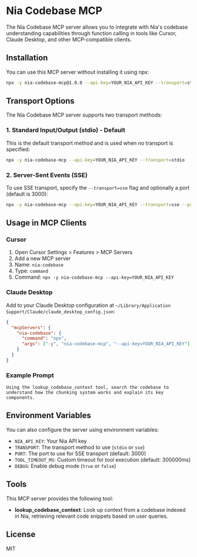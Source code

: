 # Nia Codebase MCP

The Nia Codebase MCP server allows you to integrate with Nia's codebase understanding capabilities through function calling in tools like Cursor, Claude Desktop, and other MCP-compatible clients.

## Installation

You can use this MCP server without installing it using npx:

```bash
npx -y nia-codebase-mcp@1.0.0 --api-key=YOUR_NIA_API_KEY --transport=stdio
```

## Transport Options

The Nia Codebase MCP server supports two transport methods:

### 1. Standard Input/Output (stdio) - Default

This is the default transport method and is used when no transport is specified:

```bash
npx -y nia-codebase-mcp --api-key=YOUR_NIA_API_KEY --transport=stdio
```

### 2. Server-Sent Events (SSE)

To use SSE transport, specify the `--transport=sse` flag and optionally a port (default is 3000):

```bash
npx -y nia-codebase-mcp --api-key=YOUR_NIA_API_KEY --transport=sse --port=3000
```

## Usage in MCP Clients

### Cursor

1. Open Cursor Settings > Features > MCP Servers
2. Add a new MCP server
3. Name: `nia-codebase`
4. Type: `command`
5. Command: `npx -y nia-codebase-mcp --api-key=YOUR_NIA_API_KEY`

### Claude Desktop

Add to your Claude Desktop configuration at `~/Library/Application Support/Claude/claude_desktop_config.json`:

```json
{
  "mcpServers": {
    "nia-codebase": {
      "command": "npx",
      "args": ["-y", "nia-codebase-mcp", "--api-key=YOUR_NIA_API_KEY"]
    }
  }
}
```

### Example Prompt

```
Using the lookup_codebase_context tool, search the codebase to understand how the chunking system works and explain its key components.
```

## Environment Variables

You can also configure the server using environment variables:

* `NIA_API_KEY`: Your Nia API key
* `TRANSPORT`: The transport method to use (`stdio` or `sse`)
* `PORT`: The port to use for SSE transport (default: 3000)
* `TOOL_TIMEOUT_MS`: Custom timeout for tool execution (default: 300000ms)
* `DEBUG`: Enable debug mode (`true` or `false`)

## Tools

This MCP server provides the following tool:

- **lookup_codebase_context**: Look up context from a codebase indexed in Nia, retrieving relevant code snippets based on user queries.

## License

MIT
